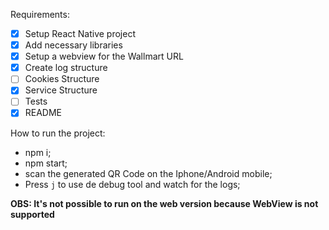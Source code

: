 Requirements:

- [x] Setup React Native project
- [x] Add necessary libraries
- [x] Setup a webview for the Wallmart URL 
- [x] Create log structure
- [ ] Cookies Structure
- [X] Service Structure
- [ ] Tests
- [x] README

How to run the project:
 - npm i;
 - npm start;
 - scan the  generated QR Code on the Iphone/Android mobile;
 - Press `j` to use de debug tool and watch for the logs;

 **OBS: It's not possible to run on the web version because WebView is not supported**
